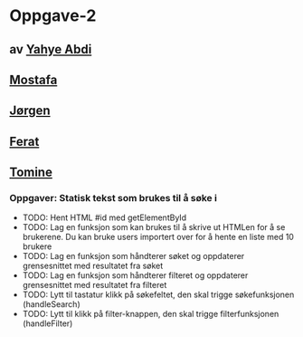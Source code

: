 # Oppgave-2
 ## av [Yahye Abdi]()
 ## [Mostafa](https://github.com/MostafaAliHaider)
 ## [Jørgen](https://codesandbox.io/u/Gothmog)
 ## [Ferat]()
 ## [Tomine](https://github.com/tominekj)
 
### Oppgaver: Statisk tekst som brukes til å søke i
 * TODO: Hent HTML #id med getElementById
* TODO: Lag en funksjon som kan brukes til å skrive ut HTMLen for å se brukerene. Du kan bruke users importert over for å hente en liste med 10 brukere
* TODO: Lag en funksjon som håndterer søket og oppdaterer grensesnittet med resultatet fra søket
* TODO: Lag en funksjon som håndterer filteret og oppdaterer grensesnittet med resultatet fra filteret
* TODO: Lytt til tastatur klikk på søkefeltet, den skal trigge søkefunksjonen (handleSearch)
* TODO: Lytt til klikk på filter-knappen, den skal trigge filterfunksjonen (handleFilter)


